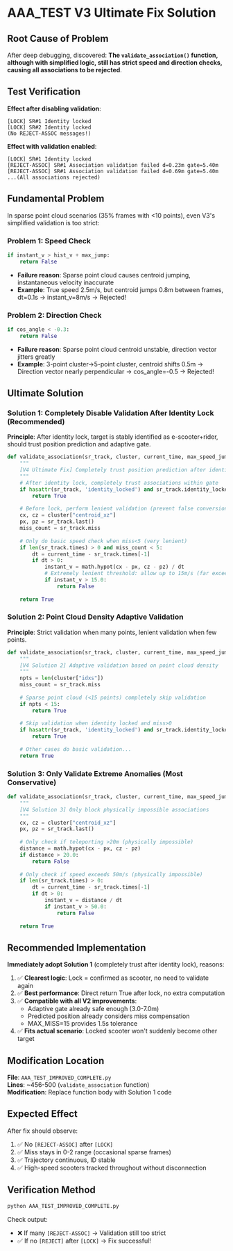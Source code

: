 # AAA_TEST V3 Ultimate Fix Solution

## Root Cause of Problem

After deep debugging, discovered: **The `validate_association()` function, although with simplified logic, still has strict speed and direction checks, causing all associations to be rejected**.

## Test Verification

**Effect after disabling validation**:
```
[LOCK] SR#1 Identity locked
[LOCK] SR#2 Identity locked
(No REJECT-ASSOC messages!)
```

**Effect with validation enabled**:
```
[LOCK] SR#1 Identity locked
[REJECT-ASSOC] SR#1 Association validation failed d=0.23m gate=5.40m
[REJECT-ASSOC] SR#1 Association validation failed d=0.69m gate=5.40m
...(All associations rejected)
```

## Fundamental Problem

In sparse point cloud scenarios (35% frames with <10 points), even V3's simplified validation is too strict:

### Problem 1: Speed Check
```python
if instant_v > hist_v + max_jump:
    return False
```
- **Failure reason**: Sparse point cloud causes centroid jumping, instantaneous velocity inaccurate
- **Example**: True speed 2.5m/s, but centroid jumps 0.8m between frames, dt=0.1s → instant_v=8m/s → Rejected!

### Problem 2: Direction Check
```python
if cos_angle < -0.3:
    return False
```
- **Failure reason**: Sparse point cloud centroid unstable, direction vector jitters greatly
- **Example**: 3-point cluster→5-point cluster, centroid shifts 0.5m → Direction vector nearly perpendicular → cos_angle=-0.5 → Rejected!

## Ultimate Solution

### Solution 1: Completely Disable Validation After Identity Lock (Recommended)

**Principle**: After identity lock, target is stably identified as e-scooter+rider, should trust position prediction and adaptive gate.

```python
def validate_association(sr_track, cluster, current_time, max_speed_jump=6.0):
    """
    [V4 Ultimate Fix] Completely trust position prediction after identity lock
    """
    # After identity lock, completely trust associations within gate
    if hasattr(sr_track, 'identity_locked') and sr_track.identity_locked:
        return True
    
    # Before lock, perform lenient validation (prevent false conversion)
    cx, cz = cluster["centroid_xz"]
    px, pz = sr_track.last()
    miss_count = sr_track.miss
    
    # Only do basic speed check when miss<5 (very lenient)
    if len(sr_track.times) > 0 and miss_count < 5:
        dt = current_time - sr_track.times[-1]
        if dt > 0:
            instant_v = math.hypot(cx - px, cz - pz) / dt
            # Extremely lenient threshold: allow up to 15m/s (far exceeds actual 6m/s max speed)
            if instant_v > 15.0:
                return False
    
    return True
```

### Solution 2: Point Cloud Density Adaptive Validation

**Principle**: Strict validation when many points, lenient validation when few points.

```python
def validate_association(sr_track, cluster, current_time, max_speed_jump=6.0):
    """
    [V4 Solution 2] Adaptive validation based on point cloud density
    """
    npts = len(cluster["idxs"])
    miss_count = sr_track.miss
    
    # Sparse point cloud (<15 points) completely skip validation
    if npts < 15:
        return True
    
    # Skip validation when identity locked and miss>0
    if hasattr(sr_track, 'identity_locked') and sr_track.identity_locked and miss_count > 0:
        return True
    
    # Other cases do basic validation...
    return True
```

### Solution 3: Only Validate Extreme Anomalies (Most Conservative)

```python
def validate_association(sr_track, cluster, current_time, max_speed_jump=20.0):
    """
    [V4 Solution 3] Only block physically impossible associations
    """
    cx, cz = cluster["centroid_xz"]
    px, pz = sr_track.last()
    
    # Only check if teleporting >20m (physically impossible)
    distance = math.hypot(cx - px, cz - pz)
    if distance > 20.0:
        return False
    
    # Only check if speed exceeds 50m/s (physically impossible)
    if len(sr_track.times) > 0:
        dt = current_time - sr_track.times[-1]
        if dt > 0:
            instant_v = distance / dt
            if instant_v > 50.0:
                return False
    
    return True
```

## Recommended Implementation

**Immediately adopt Solution 1** (completely trust after identity lock), reasons:

1. ✅ **Clearest logic**: Lock = confirmed as scooter, no need to validate again
2. ✅ **Best performance**: Direct return True after lock, no extra computation
3. ✅ **Compatible with all V2 improvements**: 
   - Adaptive gate already safe enough (3.0-7.0m)
   - Predicted position already considers miss compensation
   - MAX_MISS=15 provides 1.5s tolerance
4. ✅ **Fits actual scenario**: Locked scooter won't suddenly become other target

## Modification Location

**File**: `AAA_TEST_IMPROVED_COMPLETE.py`  
**Lines**: ~456-500 (`validate_association` function)  
**Modification**: Replace function body with Solution 1 code

## Expected Effect

After fix should observe:

1. ✅ No `[REJECT-ASSOC]` after `[LOCK]`
2. ✅ Miss stays in 0-2 range (occasional sparse frames)
3. ✅ Trajectory continuous, ID stable
4. ✅ High-speed scooters tracked throughout without disconnection

## Verification Method

```bash
python AAA_TEST_IMPROVED_COMPLETE.py
```

Check output:
- ❌ If many `[REJECT-ASSOC]` → Validation still too strict
- ✅ If no `[REJECT]` after `[LOCK]` → Fix successful!
